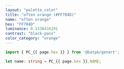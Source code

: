 ```yaml
---
layout: "palette_color"
title: "often orange (#FF704D)"
name: "often orange"
hex: "FF704D"
luminance: 0.3338416291
contrast: "black-pass"
color_category: "orange"
---
```


```typescript
import { PC_{{ page.hex }} } from '@batpb/genart';

let name: string = PC_{{ page.hex }}.NAME;
```
